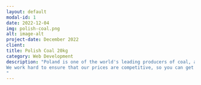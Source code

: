 ```yaml
---
layout: default
modal-id: 1
date: 2022-12-04
img: polish-coal.png
alt: image-alt
project-date: December 2022
client: 
title: Polish Coal 20kg
category: Web Development
description: "Poland is one of the world's leading producers of coal, and our coal is known for its excellent quality and consistency.
We work hard to ensure that our prices are competitive, so you can get the coal you need at a price that fits your budget. 
"
---
```

